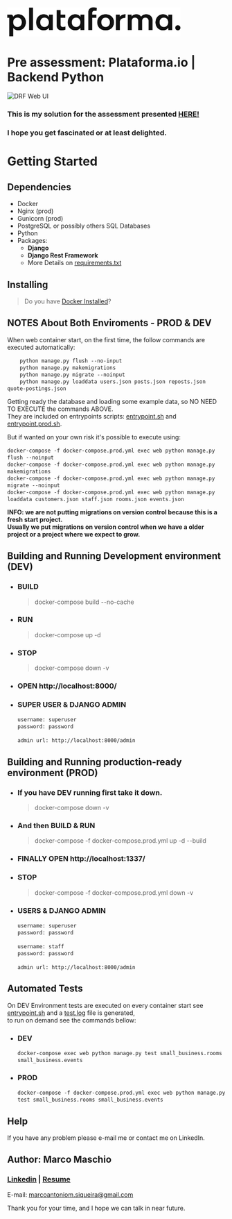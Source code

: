 <br>
<br>
<img src="images/logo-plataforma.png" alt="drawing" width="400"/>

# Pre assessment: Plataforma.io | Backend Python

![DRF Web UI](images/screenshot.jpg)

### This is my solution for the assessment presented [**HERE!**](Pre%20assessment%20-%20Plataforma.io%20-%20Backend%20Python.md)
### I hope you get fascinated or at least delighted.

# Getting Started

## Dependencies

* Docker
* Nginx (prod)
* Gunicorn (prod)
* PostgreSQL or possibly others SQL Databases
* Python
* Packages:
  * **Django**
  + **Django Rest Framework**
  + More Details on [requirements.txt](small_business/requirements.txt)


## Installing

> Do you have [Docker Installed](https://www.docker.com/)?


## NOTES About Both Enviroments - PROD & DEV
When web container start, on the first time, the follow commands are executed automatically:
```
    python manage.py flush --no-input
    python manage.py makemigrations
    python manage.py migrate --noinput
    python manage.py loaddata users.json posts.json reposts.json quote-postings.json
```
Getting ready the database and loading some example data, so NO NEED TO EXECUTE the commands ABOVE.\
They are included on entrypoints scripts: [entrypoint.sh](small_business/entrypoint.sh) and [entrypoint.prod.sh](small_business/entrypoint.prod.sh).

But if wanted on your own risk it's possible to execute using:
```
docker-compose -f docker-compose.prod.yml exec web python manage.py flush --noinput
docker-compose -f docker-compose.prod.yml exec web python manage.py makemigrations
docker-compose -f docker-compose.prod.yml exec web python manage.py migrate --noinput
docker-compose -f docker-compose.prod.yml exec web python manage.py loaddata customers.json staff.json rooms.json events.json
```

**INFO: we are not putting migrations on version control because this is a fresh start project.\
Usually we put migrations on version control when we have a older project or a project where we expect to grow.**

## Building and Running Development environment (DEV)
* ### BUILD
  > docker-compose build --no-cache

* ### RUN
  > docker-compose up -d

* ### STOP
  > docker-compose down -v

* ### OPEN http://localhost:8000/

* ### SUPER USER & DJANGO ADMIN
  ```
  username: superuser
  password: password
  
  admin url: http://localhost:8000/admin
  ```

## Building and Running production-ready environment (PROD)
* ### If you have DEV running first take it down.
  > docker-compose down -v
* ### And then BUILD & RUN
  > docker-compose -f docker-compose.prod.yml up -d --build
* ### FINALLY OPEN http://localhost:1337/
* ### STOP
  > docker-compose -f docker-compose.prod.yml down -v

* ### USERS & DJANGO ADMIN
  ```
  username: superuser
  password: password
  
  username: staff
  password: password
  
  admin url: http://localhost:8000/admin
  ```

## Automated Tests

On DEV Environment tests are executed on every container start see [entrypoint.sh](small_business/entrypoint.sh) and a [test.log](small_business/test.log) file is generated,\
to run on demand see the commands bellow:

* ### DEV
  ````commandline
  docker-compose exec web python manage.py test small_business.rooms small_business.events
  ````

* ### PROD
  ````commandline
  docker-compose -f docker-compose.prod.yml exec web python manage.py test small_business.rooms small_business.events
  ````

## Help

If you have any problem please e-mail me or contact me on LinkedIn.


## Author: Marco Maschio
### [Linkedin](https://linkedin.com/in/marcoantonioms) | [Resume](https://falamarcao.github.io/resume/)
E-mail: marcoantoniom.siqueira@gmail.com

Thank you for your time, and I hope we can talk in near future.